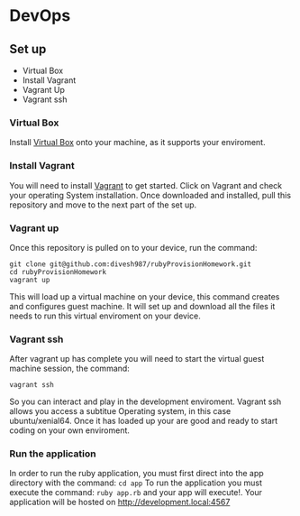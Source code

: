 # DevOps	

## Set up

- Virtual Box
- Install Vagrant
- Vagrant Up
- Vagrant ssh

### Virtual Box
Install [Virtual Box](https://www.virtualbox.org/wiki/Downloads) onto your machine, as it supports your enviroment.

### Install Vagrant
You will need to install [Vagrant](https://www.vagrantup.com/downloads.html) to get started. Click on Vagrant and check your operating System installation. Once downloaded and installed, pull this repository and move to the next part of the set up.

### Vagrant up
Once this repository is pulled on to your device, run the command: 

```
git clone git@github.com:divesh987/rubyProvisionHomework.git
cd rubyProvisionHomework
vagrant up

```
	
This will load up a virtual machine on your device, this command creates and configures guest machine. It will set up and download all the files it needs to run this virtual enviroment on your device.

### Vagrant ssh
After vagrant up has complete you will need to start the virtual guest machine session, the command: 

```	
vagrant ssh
```
	
So you can interact and play in the development enviroment. Vagrant ssh allows you access a subtitue Operating system, in this case ubuntu/xenial64. Once it has loaded up your are good and ready to start coding on your own enviroment. 

### Run the application 
In order to run the ruby application, you must first direct into the app directory with the command:
``` cd app ```
To run the application you must execute the command:
```ruby app.rb``` and your app  will execute!. Your application will be hosted on <http://development.local:4567> 